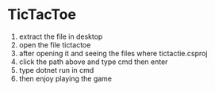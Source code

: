 # TicTacToe

1. extract the file in desktop
2. open the file tictactoe
3. after opening it and seeing the files where tictactie.csproj
4. click the path above and type cmd then enter
5. type dotnet run in cmd
6. then enjoy playing the game
